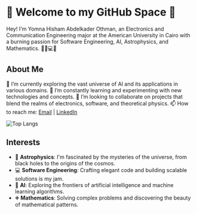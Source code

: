 # 🚀 Welcome to my GitHub Space 🌌

Hey! I'm Yomna Hisham Abdelkader Othman, an Electronics and Communication Engineering major at the American University in Cairo with a burning passion for Software Engineering, AI, Astrophysics, and Mathematics. 👨‍🔬💻🔭

## About Me

🔭 I’m currently exploring the vast universe of AI and its applications in various domains.
🌱 I’m constantly learning and experimenting with new technologies and concepts.
👯 I’m looking to collaborate on projects that blend the realms of electronics, software, and theoretical physics.
📫 How to reach me: [Email](mailto:yomnaothman@aucegypt.edu) | [LinkedIn](https:[//www.linkedin.com/in/yourprofile/](https://www.linkedin.com/in/yomna-othman-a6a194297/)) 

![Top Langs](https://github-readme-stats.vercel.app/api/top-langs/?username=yomnahisham&layout=compact)

## Interests

- 🌌 **Astrophysics**: I'm fascinated by the mysteries of the universe, from black holes to the origins of the cosmos.
- 💻 **Software Engineering**: Crafting elegant code and building scalable solutions is my jam.
- 🧠 **AI**: Exploring the frontiers of artificial intelligence and machine learning algorithms.
- ➕ **Mathematics**: Solving complex problems and discovering the beauty of mathematical patterns.


